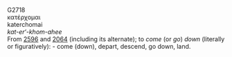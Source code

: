 <body>
  <p>G2718<br>  κατέρχομαι  <br> katerchomai  <br><i>kat-er‘-khom-ahee </i><br>From <a href="g2596.htm">2596</a> and <a href="g2064.htm">2064</a> (including its alternate); to <i>come</i> (or <i>go</i>) <i>down</i> (literally or figuratively): - come (down), depart, descend, go down, land.<br></p>
 </body>